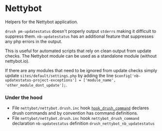 # Nettybot

Helpers for the Nettybot application.

`drush pm-updatestatus` doesn't properly output `stderrs` making it difficult to suppress them. `nb-updatestatus` has an additional feature that suppresses any php errors in the output.

This is useful for automated scripts that rely on clean output from update checks. The Nettybot module can be used as a standalone module (without nettybot.io).

If there are any modules that need to be ignored from update checks simply update `sites/default/settings.php` by adding the line `$config['nb-updatestatus-project-exceptions'] = ['module_name', 'other_module_dont_update'];`.

### Under the hood

* File `nettybot/nettybot.drush.inc` hook [`hook_drush_command`][1] declares drush commands and by convention has command definitions.
* File `nettybot/nettybot.drush.inc` hook `nettybot_drush_command`
declaration `nb-updatestatus` definition `drush_nettybot_nb_updatestatus`

[1]: http://www.drupalcontrib.org/api/drupal/contributions!drush!docs!drush.api.php/function/hook_drush_command/7

